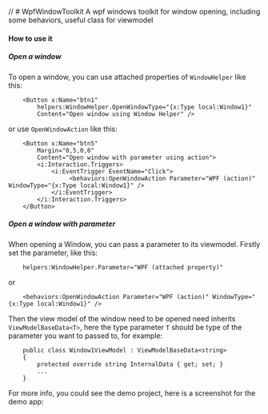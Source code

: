 // # WpfWindowToolkit
A wpf windows toolkit for window opening, including some behaviors, useful class for viewmodel 

#### How to use it

##### Open a window

To open a window, you can use attached properties of `WindowHelper` like this:

```    
    <Button x:Name="btn1"
        helpers:WindowHelper.OpenWindowType="{x:Type local:Window1}"
        Content="Open window using Window Helper" />
```

or use `OpenWindowAction` like this:
```
    <Button x:Name="btn5"
        Margin="0,5,0,0"
        Content="Open window with parameter using action">
        <i:Interaction.Triggers>
            <i:EventTrigger EventName="Click">
                 <behaviors:OpenWindowAction Parameter="WPF (action)" WindowType="{x:Type local:Window1}" /> 
            </i:EventTrigger>
        </i:Interaction.Triggers>
    </Button>
```

##### Open a window with parameter

When opening a Window, you can pass a parameter to its viewmodel. Firstly set the parameter, like this:
```
    helpers:WindowHelper.Parameter="WPF (attached property)"
```
or
```
    <behaviors:OpenWindowAction Parameter="WPF (action)" WindowType="{x:Type local:Window1}" />
```

Then the view model of the window need to be opened need inherits `ViewModelBaseData<T>`, here the type parameter `T` should be type of the parameter you want to passed to, for example:
```
    public class Window1ViewModel : ViewModelBaseData<string>
    {   
        protected override string InternalData { get; set; }
        ...
    }

```


For more info, you could see the demo project, here is a screenshot for the demo app:

